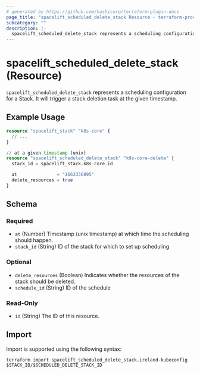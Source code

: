 ```yaml
---
# generated by https://github.com/hashicorp/terraform-plugin-docs
page_title: "spacelift_scheduled_delete_stack Resource - terraform-provider-spacelift"
subcategory: ""
description: |-
  spacelift_scheduled_delete_stack represents a scheduling configuration for a Stack. It will trigger a stack deletion task at the given timestamp.
---
```


# spacelift_scheduled_delete_stack (Resource)

`spacelift_scheduled_delete_stack` represents a scheduling configuration for a Stack. It will trigger a stack deletion task at the given timestamp.

## Example Usage

```terraform
resource "spacelift_stack" "k8s-core" {
  // ...
}

// at a given timestamp (unix)
resource "spacelift_scheduled_delete_stack" "k9s-core-delete" {
  stack_id = spacelift_stack.k8s-core.id

  at               = "1663336895"
  delete_resources = true
}
```

<!-- schema generated by tfplugindocs -->
## Schema

### Required

- `at` (Number) Timestamp (unix timestamp) at which time the scheduling should happen.
- `stack_id` (String) ID of the stack for which to set up scheduling

### Optional

- `delete_resources` (Boolean) Indicates whether the resources of the stack should be deleted.
- `schedule_id` (String) ID of the schedule

### Read-Only

- `id` (String) The ID of this resource.

## Import

Import is supported using the following syntax:

```shell
terraform import spacelift_scheduled_delete_stack.ireland-kubeconfig $STACK_ID/$SCHEDULED_DELETE_STACK_ID
```
